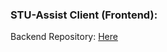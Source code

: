 ### STU-Assist Client (Frontend):
Backend Repository: [Here](https://github.com/mohammadJaliliTorkamani/stu_assist_backend)
